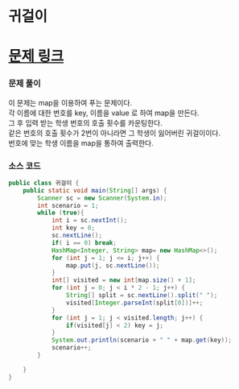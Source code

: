 # 귀걸이


# [문제 링크](https://www.acmicpc.net/problem/1380)


### 문제 풀이
이 문제는 map을 이용하여 푸는 문제이다. </br>
각 이름에 대한 번호를 key, 이름을 value 로 하여 map을 만든다. </br>
그 후 입력 받는 학생 번호의 호출 횟수를 카운팅한다. </br>
같은 번호의 호출 횟수가 2번이 아니라면 그 학생이 잃어버린 귀걸이이다. </br>
번호에 맞는 학생 이름을 map을 통하여 출력한다. </br>


### 소스 코드
```java
public class 귀걸이 {
    public static void main(String[] args) {
        Scanner sc = new Scanner(System.in);
        int scenario = 1;
        while (true){
            int i = sc.nextInt();
            int key = 0;
            sc.nextLine();
            if( i == 0) break;
            HashMap<Integer, String> map= new HashMap<>();
            for (int j = 1; j <= i; j++) {
                map.put(j, sc.nextLine());
            }
            int[] visited = new int[map.size() + 1];
            for (int j = 0; j < i * 2 - 1; j++) {
                String[] split = sc.nextLine().split(" ");
                visited[Integer.parseInt(split[0])]++;
            }
            for (int j = 1; j < visited.length; j++) {
                if(visited[j] < 2) key = j;
            }
            System.out.println(scenario + " " + map.get(key));
            scenario++;
        }

    }
}
```